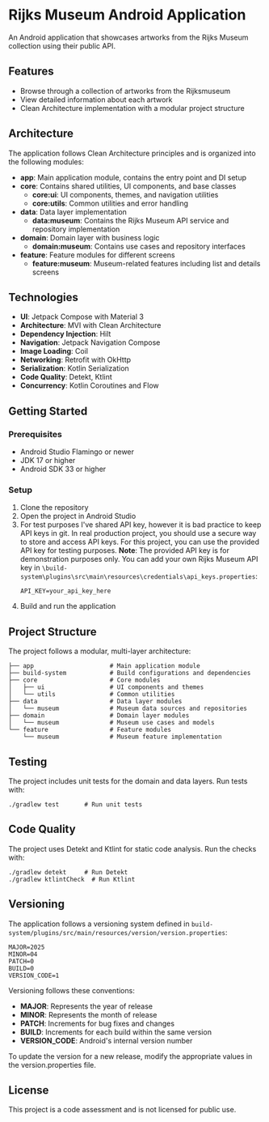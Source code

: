 # Rijks Museum Android Application

An Android application that showcases artworks from the Rijks Museum collection using their public API.

## Features

- Browse through a collection of artworks from the Rijksmuseum
- View detailed information about each artwork
- Clean Architecture implementation with a modular project structure

## Architecture

The application follows Clean Architecture principles and is organized into the following modules:

- **app**: Main application module, contains the entry point and DI setup
- **core**: Contains shared utilities, UI components, and base classes
  - **core:ui**: UI components, themes, and navigation utilities
  - **core:utils**: Common utilities and error handling
- **data**: Data layer implementation
  - **data:museum**: Contains the Rijks Museum API service and repository implementation
- **domain**: Domain layer with business logic
  - **domain:museum**: Contains use cases and repository interfaces
- **feature**: Feature modules for different screens
  - **feature:museum**: Museum-related features including list and details screens

## Technologies

- **UI**: Jetpack Compose with Material 3
- **Architecture**: MVI with Clean Architecture
- **Dependency Injection**: Hilt
- **Navigation**: Jetpack Navigation Compose
- **Image Loading**: Coil
- **Networking**: Retrofit with OkHttp
- **Serialization**: Kotlin Serialization
- **Code Quality**: Detekt, Ktlint
- **Concurrency**: Kotlin Coroutines and Flow

## Getting Started

### Prerequisites

- Android Studio Flamingo or newer
- JDK 17 or higher
- Android SDK 33 or higher

### Setup

1. Clone the repository
2. Open the project in Android Studio
3. For test purposes I've shared API key, however it is bad practice to keep API keys in git. In real production project,
you should use a secure way to store and access API keys. For this project, you can use the provided API key for testing purposes.
**Note**: The provided API key is for demonstration purposes only.
You can add your own Rijks Museum API key in `\build-system\plugins\src\main\resources\credentials\api_keys.properties`:
   ```
   API_KEY=your_api_key_here
   ```
4. Build and run the application

## Project Structure

The project follows a modular, multi-layer architecture:

```
├── app                     # Main application module
├── build-system            # Build configurations and dependencies
├── core                    # Core modules
│   ├── ui                  # UI components and themes
│   └── utils               # Common utilities
├── data                    # Data layer modules
│   └── museum              # Museum data sources and repositories
├── domain                  # Domain layer modules
│   └── museum              # Museum use cases and models
└── feature                 # Feature modules
    └── museum              # Museum feature implementation
```

## Testing

The project includes unit tests for the domain and data layers. Run tests with:

```
./gradlew test       # Run unit tests
```

## Code Quality

The project uses Detekt and Ktlint for static code analysis. Run the checks with:

```
./gradlew detekt     # Run Detekt
./gradlew ktlintCheck  # Run Ktlint
```

## Versioning

The application follows a versioning system defined in `build-system/plugins/src/main/resources/version/version.properties`:

```
MAJOR=2025
MINOR=04
PATCH=0
BUILD=0
VERSION_CODE=1
```

Versioning follows these conventions:
- **MAJOR**: Represents the year of release
- **MINOR**: Represents the month of release
- **PATCH**: Increments for bug fixes and changes
- **BUILD**: Increments for each build within the same version
- **VERSION_CODE**: Android's internal version number 

To update the version for a new release, modify the appropriate values in the version.properties file.

## License

This project is a code assessment and is not licensed for public use.
